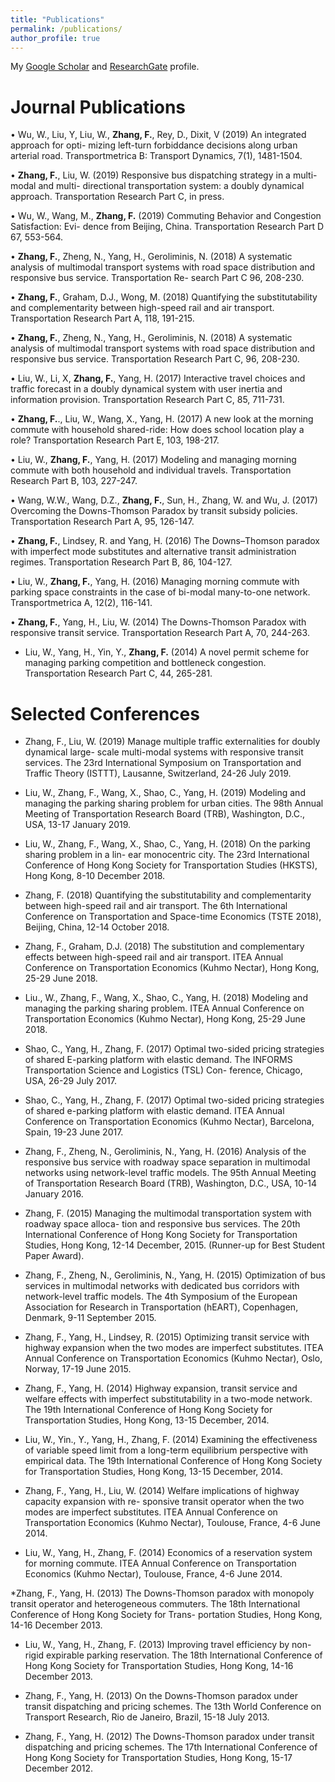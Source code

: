 ```yaml
---
title: "Publications"
permalink: /publications/
author_profile: true
---
```


<!-- {% if author.googlescholar %}
  You can also find my articles on <u><a href="{{author.googlescholar}}">my Google Scholar profile</a>.</u>
{% endif %}

{% include base_path %}

{% for post in site.publications reversed %}
  {% include archive-single.html %}
{% endfor %} -->

My [Google Scholar](https://scholar.google.co.uk/citations?user=pqcRnPcAAAAJ&hl) and [ResearchGate](https://www.researchgate.net/profile/Fangni_Zhang) profile.

Journal Publications
======

• Wu, W., Liu, Y, Liu, W., **Zhang, F.**, Rey, D., Dixit, V (2019) An integrated approach for opti- mizing left-turn forbiddance decisions along urban arterial road. Transportmetrica B: Transport Dynamics, 7(1), 1481-1504.

• **Zhang, F.**, Liu, W. (2019) Responsive bus dispatching strategy in a multi-modal and multi- directional transportation system: a doubly dynamical approach. Transportation Research Part C, in press.

• Wu, W., Wang, M., **Zhang, F.** (2019) Commuting Behavior and Congestion Satisfaction: Evi- dence from Beijing, China. Transportation Research Part D 67, 553-564.

• **Zhang, F.**, Zheng, N., Yang, H., Geroliminis, N. (2018) A systematic analysis of multimodal transport systems with road space distribution and responsive bus service. Transportation Re- search Part C 96, 208-230.

• **Zhang, F.**, Graham, D.J., Wong, M. (2018) Quantifying the substitutability and complementarity between high-speed rail and air transport. Transportation Research Part A, 118, 191-215. 

• **Zhang, F.**, Zheng, N., Yang, H., Geroliminis, N. (2018) A systematic analysis of multimodal transport systems with road space distribution and responsive bus service. Transportation Research Part C, 96, 208-230.

• Liu, W., Li, X, **Zhang, F.**, Yang, H. (2017) Interactive travel choices and traffic forecast in a doubly dynamical system with user inertia and information provision. Transportation Research Part C, 85, 711-731.

• **Zhang, F.**., Liu, W., Wang, X., Yang, H. (2017) A new look at the morning commute with household shared-ride: How does school location play a role? Transportation Research Part E, 103, 198-217.

• Liu, W., **Zhang, F.**, Yang, H. (2017) Modeling and managing morning commute with both household and individual travels. Transportation Research Part B, 103, 227-247.

• Wang, W.W., Wang, D.Z., **Zhang, F.**, Sun, H., Zhang, W. and Wu, J. (2017) Overcoming the Downs-Thomson Paradox by transit subsidy policies. Transportation Research Part A, 95, 126-147.

• **Zhang, F.**, Lindsey, R. and Yang, H. (2016) The Downs–Thomson paradox with imperfect mode substitutes and alternative transit administration regimes. Transportation Research Part B, 86, 104-127.

• Liu, W., **Zhang, F.**, Yang, H.  (2016) Managing morning commute with parking space constraints in the case of bi-modal many-to-one network. Transportmetrica A, 12(2), 116-141.

• **Zhang, F.**, Yang, H., Liu, W. (2014) The Downs-Thomson Paradox with responsive transit service. Transportation Research Part A, 70, 244-263.

* Liu, W., Yang, H., Yin, Y., **Zhang, F.** (2014) A novel permit scheme for managing parking competition and bottleneck congestion. Transportation Research Part C, 44, 265-281.


Selected Conferences
======
* Zhang, F., Liu, W. (2019) Manage multiple traffic externalities for doubly dynamical large- scale multi-modal systems with responsive transit services. The 23rd International Symposium on Transportation and Traffic Theory (ISTTT), Lausanne, Switzerland, 24-26 July 2019.

* Liu, W., Zhang, F., Wang, X., Shao, C., Yang, H. (2019) Modeling and managing the parking sharing problem for urban cities. The 98th Annual Meeting of Transportation Research Board (TRB), Washington, D.C., USA, 13-17 January 2019.

* Liu, W., Zhang, F., Wang, X., Shao, C., Yang, H. (2018) On the parking sharing problem in a lin- ear monocentric city. The 23rd International Conference of Hong Kong Society for Transportation Studies (HKSTS), Hong Kong, 8-10 December 2018.

* Zhang, F. (2018) Quantifying the substitutability and complementarity between high-speed rail and air transport. The 6th International Conference on Transportation and Space-time Economics (TSTE 2018), Beijing, China, 12-14 October 2018.

* Zhang, F., Graham, D.J. (2018) The substitution and complementary effects between high-speed rail and air transport. ITEA Annual Conference on Transportation Economics (Kuhmo Nectar), Hong Kong, 25-29 June 2018.

* Liu., W., Zhang, F., Wang, X., Shao, C., Yang, H. (2018) Modeling and managing the parking sharing problem. ITEA Annual Conference on Transportation Economics (Kuhmo Nectar), Hong Kong, 25-29 June 2018.

* Shao, C., Yang, H., Zhang, F. (2017) Optimal two-sided pricing strategies of shared E-parking platform with elastic demand. The INFORMS Transportation Science and Logistics (TSL) Con- ference, Chicago, USA, 26-29 July 2017.

* Shao, C., Yang, H., Zhang, F. (2017) Optimal two-sided pricing strategies of shared e-parking platform with elastic demand. ITEA Annual Conference on Transportation Economics (Kuhmo Nectar), Barcelona, Spain, 19-23 June 2017.

* Zhang, F., Zheng, N., Geroliminis, N., Yang, H. (2016) Analysis of the responsive bus service with roadway space separation in multimodal networks using network-level traffic models. The 95th Annual Meeting of Transportation Research Board (TRB), Washington, D.C., USA, 10-14 January 2016.

* Zhang, F. (2015) Managing the multimodal transportation system with roadway space alloca- tion and responsive bus services. The 20th International Conference of Hong Kong Society for Transportation Studies, Hong Kong, 12-14 December, 2015. (Runner-up for Best Student Paper Award).

* Zhang, F., Zheng, N., Geroliminis, N., Yang, H. (2015) Optimization of bus services in multimodal networks with dedicated bus corridors with network-level traffic models. The 4th Symposium of the European Association for Research in Transportation (hEART), Copenhagen, Denmark, 9-11 September 2015.

* Zhang, F., Yang, H., Lindsey, R. (2015) Optimizing transit service with highway expansion when the two modes are imperfect substitutes. ITEA Annual Conference on Transportation Economics (Kuhmo Nectar), Oslo, Norway, 17-19 June 2015.

* Zhang, F., Yang, H. (2014) Highway expansion, transit service and welfare effects with imperfect substitutability in a two-mode network. The 19th International Conference of Hong Kong Society for Transportation Studies, Hong Kong, 13-15 December, 2014.

* Liu, W., Yin., Y., Yang, H., Zhang, F. (2014) Examining the effectiveness of variable speed limit from a long-term equilibrium perspective with empirical data. The 19th International Conference of Hong Kong Society for Transportation Studies, Hong Kong, 13-15 December, 2014.

* Zhang, F., Yang, H., Liu, W. (2014) Welfare implications of highway capacity expansion with re- sponsive transit operator when the two modes are imperfect substitutes. ITEA Annual Conference on Transportation Economics (Kuhmo Nectar), Toulouse, France, 4-6 June 2014.

* Liu, W., Yang, H., Zhang, F. (2014) Economics of a reservation system for morning commute. ITEA Annual Conference on Transportation Economics (Kuhmo Nectar), Toulouse, France, 4-6 June 2014.

*Zhang, F., Yang, H. (2013) The Downs-Thomson paradox with monopoly transit operator and heterogeneous commuters. The 18th International Conference of Hong Kong Society for Trans- portation Studies, Hong Kong, 14-16 December 2013.

* Liu, W., Yang, H., Zhang, F. (2013) Improving travel efficiency by non-rigid expirable parking reservation. The 18th International Conference of Hong Kong Society for Transportation Studies, Hong Kong, 14-16 December 2013.

* Zhang, F., Yang, H. (2013) On the Downs-Thomson paradox under transit dispatching and pricing schemes. The 13th World Conference on Transport Research, Rio de Janeiro, Brazil, 15-18 July 2013.

* Zhang, F., Yang, H. (2012) The Downs-Thomson paradox under transit dispatching and pricing schemes. The 17th International Conference of Hong Kong Society for Transportation Studies, Hong Kong, 15-17 December 2012.
